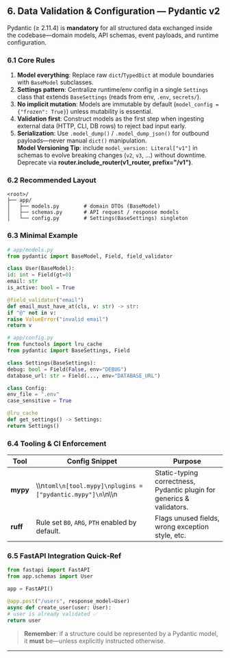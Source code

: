## 6. Data Validation & Configuration — **Pydantic v2**  
Pydantic (≥ 2.11.4) is **mandatory** for all structured data exchanged inside the codebase—domain models, API schemas, event payloads, and runtime configuration.  
### 6.1 Core Rules  
1. **Model everything**: Replace raw `dict`/`TypedDict` at module boundaries with `BaseModel` subclasses.
2. **Settings pattern**: Centralize runtime/env config in a single `Settings` class that extends `BaseSettings` (reads from env, `.env`, `secrets/`).
3. **No implicit mutation**: Models are immutable by default (`model_config = {"frozen": True}`) unless mutability is essential.
4. **Validation first**: Construct models as the first step when ingesting external data (HTTP, CLI, DB rows) to reject bad input early.
5. **Serialization**: Use `.model_dump()` / `.model_dump_json()` for outbound payloads—never manual `dict()` manipulation.  
**Model Versioning Tip**: include `model_version: Literal["v1"]` in schemas to evolve breaking changes (`v2`, `v3`, …) without downtime. Deprecate via **router.include_router(v1_router, prefix="/v1")**.  
### 6.2 Recommended Layout  
```text
<root>/
├── app/
│   ├── models.py        # domain DTOs (BaseModel)
│   ├── schemas.py       # API request / response models
│   └── config.py        # Settings(BaseSettings) singleton
```  
### 6.3 Minimal Example  
```python
# app/models.py
from pydantic import BaseModel, Field, field_validator

class User(BaseModel):
id: int = Field(gt=0)
email: str
is_active: bool = True

@field_validator("email")
def email_must_have_at(cls, v: str) -> str:
if "@" not in v:
raise ValueError("invalid email")
return v

# app/config.py
from functools import lru_cache
from pydantic import BaseSettings, Field

class Settings(BaseSettings):
debug: bool = Field(False, env="DEBUG")
database_url: str = Field(..., env="DATABASE_URL")

class Config:
env_file = ".env"
case_sensitive = True

@lru_cache
def get_settings() -> Settings:
return Settings()
```  
### 6.4 Tooling & CI Enforcement  
| Tool                         | Config Snippet | Purpose |
| ---------------------------- | -------------- | ------- |
| **mypy**                     | \\\n```toml\n[tool.mypy]\nplugins = ["pydantic.mypy"]\n```\n\\\n                     | Static-typing correctness, Pydantic plugin for generics & validators. |
| **ruff** | Rule set `B0`, `ARG`, `PTH` enabled by default. | Flags unused fields, wrong exception style, etc. |  
### 6.5 FastAPI Integration Quick‑Ref  
```python
from fastapi import FastAPI
from app.schemas import User

app = FastAPI()

@app.post("/users", response_model=User)
async def create_user(user: User):
# user is already validated ✅
return user
```  
> **Remember**: if a structure could be represented by a Pydantic model, it **must** be—unless explicitly instructed otherwise.  
---